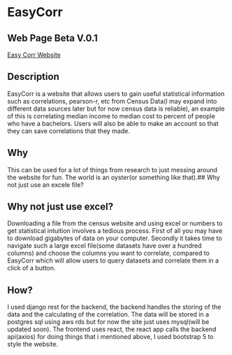 # EasyCorr
## Web Page Beta V.0.1
<a href="http://easycorr.com/" target="_blank">Easy Corr Website</a>
## Description
EasyCorr is a website that allows users to gain useful statistical information such as correlations, pearson-r, etc from Census Data(I may expand into different data sources later but for now census data is reliable), an example of this is correlating median income to median cost to percent of people who have a bachelors. Users will also be able to make an account so that they can save correlations that they made.
## Why
This can be used for a lot of things from research to just messing around the website for fun. The world is an oyster(or something like that).## Why not just use an excele file?
## Why not just use excel?
Downloading a file from the census website and using excel or numbers to get statistical intuition involves a tedious process. First of all you may have to download gigabytes of data on your computer. Secondly it takes time to navigate such a large excel file(some datasets have over a hundred columns) and choose the columns you want to correlate, compared to EasyCorr which will allow users to query datasets and correlate them in a click of a button.
## How?
I used django rest for the backend, the backend handles the storing of the data and the calculating of the correlation. The data will be stored in a postgres sql using aws rds but for now the site just uses mysql(will be updated soon). The frontend uses react, the react app calls the backend api(axios) for doing things that i mentioned above, I used bootstrap 5 to style the website.
